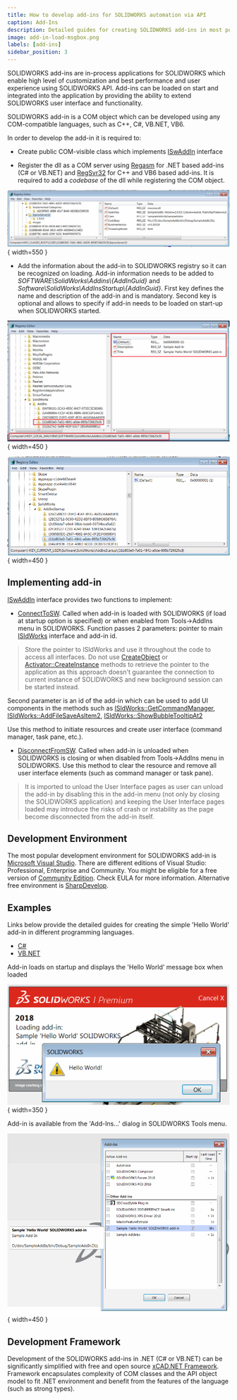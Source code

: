 ```yaml
---
title: How to develop add-ins for SOLIDWORKS automation via API
caption: Add-Ins
description: Detailed guides for creating SOLIDWORKS add-ins in most popular programming languages to extend SOLIDWORKS functionality using SOLIDWORKS API
image: add-in-load-msgbox.png
labels: [add-ins]
sidebar_position: 3
---
```

SOLIDWORKS add-ins are in-process applications for SOLIDWORKS which enable high level of customization and best performance and user experience using SOLIDWORKS API. Add-ins can be loaded on start and integrated into the application by providing the ability to extend SOLIDWORKS user interface and functionality.

SOLIDWORKS add-in is a COM object which can be developed using any COM-compatible languages, such as C++, C#, VB.NET, VB6.

In order to develop the add-in it is required to:

* Create public COM-visible class which implements [ISwAddIn](https://help.solidworks.com/2015/english/api/swpublishedapi/solidworks.interop.swpublished~solidworks.interop.swpublished.iswaddin.html) interface

* Register the dll as a COM server using [Regasm](https://docs.microsoft.com/en-us/dotnet/framework/tools/regasm-exe-assembly-registration-tool) for .NET based add-ins (C# or VB.NET) and [RegSvr32](https://en.wikipedia.org/wiki/Regsvr32) for C++ and VB6 based add-ins. It is required to add a *codebase* of the dll while registering the COM object.

![Add-in dll com registration info in the registry](add-in-clsid-registry.png){ width=550 }

* Add the information about the add-in to SOLIDWORKS registry so it can be recognized on loading. Add-in information needs to be added to *SOFTWARE\SolidWorks\Addins\\{AddInGuid}* and *Software\SolidWorks\AddInsStartup\\{AddInGuid}*. First key defines the name and description of the add-in and is mandatory. Second key is optional and allows to specify if add-in needs to be loaded on start-up when SOLIDWORKS started.

![Add-in details in the SOLIDWORKS registry](add-in-hklm-registry.png){ width=450 }

![Add-in start-up details in the SOLIDWORKS registry](add-in-hkcu-registry.png){ width=450 }

## Implementing add-in

[ISwAddIn](https://help.solidworks.com/2015/english/api/swpublishedapi/solidworks.interop.swpublished~solidworks.interop.swpublished.iswaddin.html) interface provides two functions to implement:

* [ConnectToSW](https://help.solidworks.com/2015/english/api/swpublishedapi/SolidWorks.Interop.swpublished~SolidWorks.Interop.swpublished.ISwAddin~ConnectToSW.html). Called when add-in is loaded with SOLIDWORKS (if load at startup option is specified) or when enabled from Tools->AddIns menu in SOLIDWORKS. Function passes 2 parameters: pointer to main [ISldWorks](https://help.solidworks.com/2015/english/api/sldworksapi/solidworks.interop.sldworks~solidworks.interop.sldworks.isldworks_members.html) interface and add-in id.

> Store the pointer to ISldWorks and use it throughout the code to access all interfaces. Do not use [CreateObject](https://docs.microsoft.com/en-us/dotnet/api/microsoft.visualbasic.interaction.createobject?view=netframework-4.7.2) or [Activator::CreateInstance](https://docs.microsoft.com/en-us/dotnet/api/system.activator.createinstance?view=netframework-4.7.2) methods to retrieve the pointer to the application as this approach doesn't guarantee the connection to current instance of SOLIDWORKS and new background session can be started instead.

Second parameter is an id of the add-in which can be used to add UI components in the methods such as 
[ISldWorks::GetCommandManager](https://help.solidworks.com/2015/english/api/sldworksapi/solidworks.interop.sldworks~solidworks.interop.sldworks.isldworks~getcommandmanager.html), [ISldWorks::AddFileSaveAsItem2](https://help.solidworks.com/2015/english/api/sldworksapi/solidworks.interop.sldworks~solidworks.interop.sldworks.isldworks~addfilesaveasitem2.html), [ISldWorks::ShowBubbleTooltipAt2](https://help.solidworks.com/2015/english/api/sldworksapi/solidworks.interop.sldworks~solidworks.interop.sldworks.isldworks~showbubbletooltipat2.html)

Use this method to initiate resources and create user interface (command manager, task pane, etc.).

* [DisconnectFromSW](https://help.solidworks.com/2015/english/api/swpublishedapi/SolidWorks.Interop.swpublished~SolidWorks.Interop.swpublished.ISwAddin~DisconnectFromSW.html). Called when add-in is unloaded when SOLIDWORKS is closing or when disabled from Tools->AddIns menu in SOLIDWORKS. Use this method to clear the resource and remove all user interface elements (such as command manager or task pane).

> It is imported to unload the User Interface pages as user can unload the add-in by disabling this in the add-in menu (not only by closing the SOLIDWORKS application) and keeping the User Interface pages loaded may introduce the risks of crash or instability as the page become disconnected from the add-in itself.

## Development Environment

The most popular development environment for SOLIDWORKS add-in is [Microsoft Visual Studio](https://visualstudio.microsoft.com/). There are different editions of Visual Studio: Professional, Enterprise and Community. You might be eligible for a free version of [Community Edition](https://visualstudio.microsoft.com/vs/community/). Check EULA for more information. Alternative free environment is [SharpDevelop](https://www.icsharpcode.net/).

## Examples

Links below provide the detailed guides for creating the simple 'Hello World' add-in in different programming languages.

* [C#](csharp)
* [VB.NET](vbnet)

Add-in loads on startup and displays the 'Hello World' message box when loaded

![Message box displayed when add-in loading](add-in-load-msgbox.png){ width=350 }

Add-in is available from the 'Add-Ins...' dialog in SOLIDWORKS Tools menu.

![Add-in shown in the add-ins dialog](add-ins-dialog.png){ width=450 }

## Development Framework

Development of the SOLIDWORKS add-ins in .NET (C# or VB.NET) can be significantly simplified with free and open source [xCAD.NET Framework](https://xcad.net/). Framework encapsulates complexity of COM classes and the API object model to fit .NET environment and benefit from the features of the language (such as strong types). 